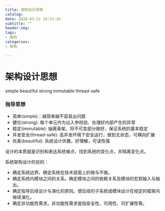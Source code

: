 ```yaml
---
title: 架构设计思想
catalog: 
date: 2020-03-21 14:51:24
subtitle: ""
header-img: 
tags:
- 架构
categories:
- 架构

---
```


# 架构设计思想

simple beautiful strong immutable thread-safe

### 指导思想

- 简单(simple)：越简单越不容易出问题
- 健壮(strong): 每个单元作为出入参校验、处理好内部产生的异常
- 稳定(immutable): 抽离骨架，将不可变部分做好，保证系统的基本稳定
- 并发安全(thread-safe): 高并发环境下安全运行，做到无状态，可横向扩展
- 优美(beautiful): 系统设计优雅，好理解，可读性强

设计的本质就是识别和表达系统难点，找到系统的变化点，并隔离变化点。

系统架构设计的目的：
-  确定系统边界。确定系统在技术层面上的做与不做。
-  确定系统内模块之间的关系。确定模块之间的依赖关系及模块的宏观输入与输出。
-  确定指导后续设计与演化的原则。使后续的子系统或模块设计在规定的框架内继续演化。
-  确定非功能性需求。非功能性需求是指安全性、可用性、可扩展性等。

